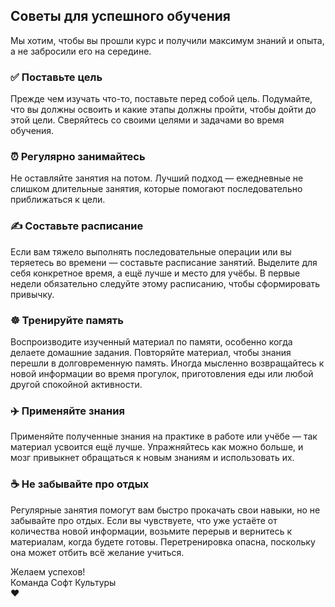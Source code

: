 ## Советы для успешного обучения

Мы хотим, чтобы вы прошли курс и получили максимум знаний и опыта, а не забросили его на середине.

### ✅ Поставьте цель

Прежде чем изучать что-то, поставьте перед собой цель. Подумайте, что вы должны освоить и какие этапы должны пройти, чтобы дойти до этой цели. Сверяйтесь со своими целями и задачами во время обучения.

### ⏰ Регулярно занимайтесь

Не оставляйте занятия на потом. Лучший подход — ежедневные не слишком длительные занятия, которые помогают последовательно приближаться к цели.

### ✍️ Составьте расписание

Если вам тяжело выполнять последовательные операции или вы теряетесь во времени — составьте расписание занятий. Выделите для себя конкретное время, а ещё лучше и место для учёбы. В первые недели обязательно следуйте этому расписанию, чтобы сформировать привычку.

### ☸️ Тренируйте память

Воспроизводите изученный материал по памяти, особенно когда делаете домашние задания. Повторяйте материал, чтобы знания перешли в долговременную память. Иногда мысленно возвращайтесь к новой информации во время прогулок, приготовления еды или любой другой спокойной активности.

### ✈️ Применяйте знания

Применяйте полученные знания на практике в работе или учёбе — так материал усвоится ещё лучше. Упражняйтесь как можно больше, и мозг привыкнет обращаться к новым знаниям и использовать их.

### ☕ Не забывайте про отдых

Регулярные занятия помогут вам быстро прокачать свои навыки, но не забывайте про отдых. Если вы чувствуете, что уже устаёте от количества новой информации, возьмите перерыв и вернитесь к материалам, когда будете готовы. Перетренировка опасна, поскольку она может отбить всё желание учиться.

Желаем успехов!  
Команда Софт Культуры  
❤️